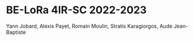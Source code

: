 # BE-LoRa 4IR-SC 2022-2023

Yann Jobard, Alexis Payet, Romain Moulin, Stratis Karagiorgos, Aude Jean-Baptiste
